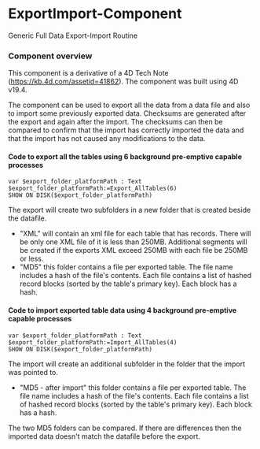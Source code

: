 # ExportImport-Component
Generic Full Data Export-Import Routine

### Component overview
This component is a derivative of a 4D Tech Note (https://kb.4d.com/assetid=41862). The component was built using 4D v19.4.

The component can be used to export all the data from a data file and also to import some previously exported data. Checksums are generated after the export and again after the import. The checksums can then be compared to confirm that the import has correctly imported the data and that the import has not caused any modifications to the data.

#### Code to export all the tables using 6 background pre-emptive capable processes
```4d
var $export_folder_platformPath : Text
$export_folder_platformPath:=Export_AllTables(6)
SHOW ON DISK($export_folder_platformPath)
```
The export will create two subfolders in a new folder that is created beside the datafile.
- "XML" will contain an xml file for each table that has records. There will be only one XML file of it is less than 250MB. Additional segments will be created if the exports XML exceed 250MB with each file be 250MB or less.
- "MD5" this folder contains a file per exported table. The file name includes a hash of the file's contents. Each file contains a list of hashed record blocks (sorted by the table's primary key). Each block has a hash.

#### Code to import exported table data using 4 background pre-emptive capable processes
```4d
var $export_folder_platformPath : Text
$export_folder_platformPath:=Import_AllTables(4)
SHOW ON DISK($export_folder_platformPath)
```
The import will create an additional subfolder in the folder that the import was pointed to.
- "MD5 - after import" this folder contains a file per exported table. The file name includes a hash of the file's contents. Each file contains a list of hashed record blocks (sorted by the table's primary key). Each block has a hash.

The two MD5 folders can be compared. If there are differences then the imported data doesn't match the datafile before the export.
